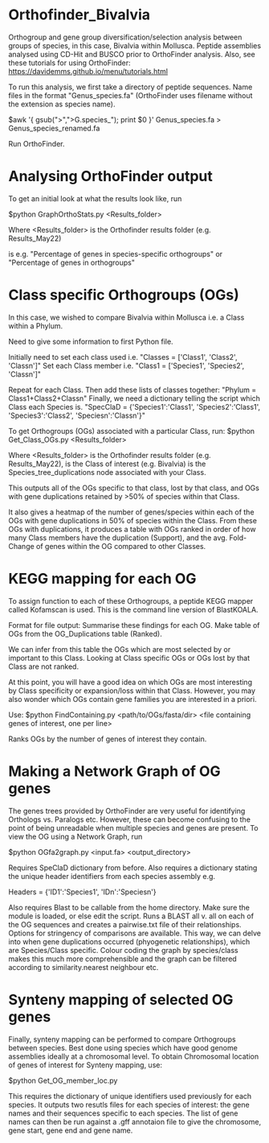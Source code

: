 # Orthofinder_Bivalvia
Orthogroup and gene group diversification/selection analysis between groups of species, in this case, Bivalvia within Mollusca. 
Peptide assemblies analysed using CD-Hit and BUSCO prior to OrthoFinder analysis. 
Also, see these tutorials for using OrthoFinder: https://davidemms.github.io/menu/tutorials.html

To run this analysis, we first take a directory of peptide sequences.
Name files in the format "Genus_species.fa" (OrthoFinder uses filename without the extension as species name).

$awk '{ gsub(">",">G.species_"); print $0 }' Genus_species.fa > Genus_species_renamed.fa

Run OrthoFinder. 

# Analysing OrthoFinder output
To get an initial look at what the results look like, run

$python GraphOrthoStats.py <Results_folder> <Row to graph> 

Where <Results_folder> is the Orthofinder results folder (e.g. Results_May22)

<Row to graph> is e.g. "Percentage of genes in species-specific orthogroups" or "Percentage of genes in orthogroups"

# Class specific Orthogroups (OGs)
In this case, we wished to compare Bivalvia within Mollusca i.e. a Class within a Phylum. 

Need to give some information to first Python file. 

Initially need to set each class used i.e. 
"Classes = ['Class1', 'Class2', 'Classn']"
Set each Class member i.e.
"Class1 = ['Species1', 'Species2', 'Classn']"

Repeat for each Class. Then add these lists of classes together: 
"Phylum = Class1+Class2+Classn"
Finally, we need a dictionary telling the script which Class each Species is. 
"SpecClaD = {'Species1':'Class1', 'Species2':'Class1', 'Species3':'Class2', 'Speciesn':'Classn'}"

To get Orthogroups (OGs) associated with a particular Class, run:
$python Get_Class_OGs.py <Results_folder> <Node> <Class>

Where <Results_folder> is the Orthofinder results folder (e.g. Results_May22), <Class> is the Class of interest (e.g. Bivalvia)
<Node> is the Species_tree_duplications node associated with your Class.

This outputs all of the OGs specific to that class, lost by that class, and OGs with gene duplications retained by >50% of species within that Class.

It also gives a heatmap of the number of genes/species within each of the OGs with gene duplications in 50% of species within the Class. 
From these OGs with duplications, it produces a table with OGs ranked in order of how many Class members have the duplication (Support), and the avg. Fold-Change of genes within the OG compared to other Classes. 

# KEGG mapping for each OG
To assign function to each of these Orthogroups, a peptide KEGG mapper called Kofamscan is used. 
This is the command line version of BlastKOALA. 

Format for file output:
Summarise these findings for each OG.
Make table of OGs from the OG_Duplications table (Ranked).

We can infer from this table the OGs which are most selected by or important to this Class. 
Looking at Class specific OGs or OGs lost by that Class are not ranked. 

At this point, you will have a good idea on which OGs are most interesting by Class specificity or expansion/loss within that Class.
However, you may also wonder which OGs contain gene families you are interested in a priori. 

Use: 
$python FindContaining.py <path/to/OGs/fasta/dir> <file containing genes of interest, one per line>

Ranks OGs by the number of genes of interest they contain.

# Making a Network Graph of OG genes
The genes trees provided by OrthoFinder are very useful for identifying Orthologs vs. Paralogs etc.
However, these can become confusing to the point of being unreadable when multiple species and genes are present.
To view the OG using a Network Graph, run 

$python OGfa2graph.py <input.fa> <output_directory>

Requires SpeClaD dictionary from before. Also requires a dictionary stating the unique header identifiers from each species assembly
e.g. 

Headers = {'ID1':'Species1', 'IDn':'Speciesn'}

Also requires Blast to be callable from the home directory. Make sure the module is loaded, or else edit the script. 
Runs a BLAST all v. all on each of the OG sequences and creates a pairwise.txt file of their relationships. 
Options for stringency of comparisons are available. 
This way, we can delve into when gene duplications occurred (phyogenetic relationships), which are Species/Class specific.
Colour coding the graph by species/class makes this much more comprehensible and the graph can be filtered according to similarity.nearest neighbour etc.

# Synteny mapping of selected OG genes
Finally, synteny mapping can be performed to compare Orthogroups between species. 
Best done using species which have good genome assemblies ideally at a chromosomal level. 
To obtain Chromosomal location of genes of interest for Synteny mapping, use:

$python Get_OG_member_loc.py <infile>

This requires the dictionary of unique identifiers used previously for each species. 
It outputs two resutls files for each species of interest: the gene names and their sequences specific to each species.
The list of gene names can then be run against a .gff annotaion file to give the chromosome, gene start, gene end and gene name.




